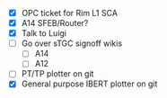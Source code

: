 - [x] OPC ticket for Rim L1 SCA
- [x] A14 SFEB/Router?
- [x] Talk to Luigi
- [ ] Go over sTGC signoff wikis
  - [ ] A14
  - [ ] A12
- [ ] PT/TP plotter on git
- [x] General purpose IBERT plotter on git
